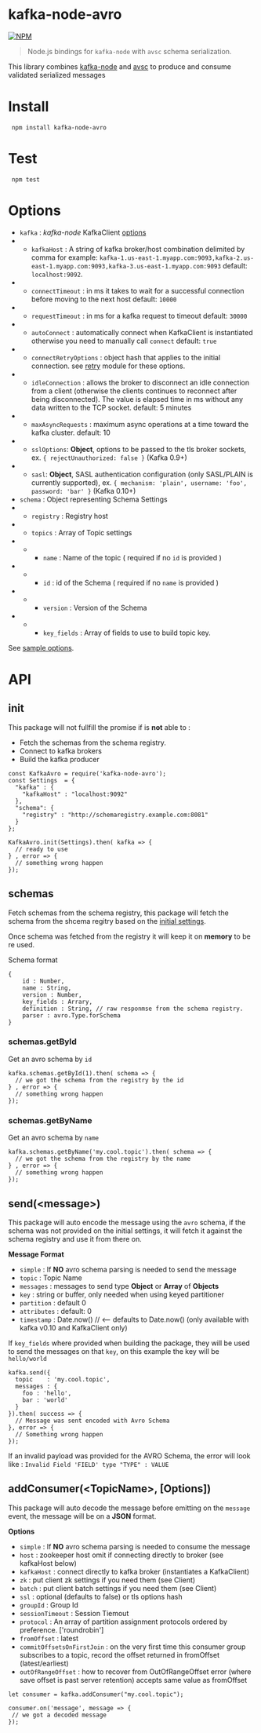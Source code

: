 kafka-node-avro
==============

[![NPM](https://nodei.co/npm/kafka-node-avro.png)](https://nodei.co/npm/kafka-node-avro/)

> Node.js bindings for `kafka-node` with `avsc` schema serialization.

This library combines [kafka-node](https://github.com/SOHU-Co/kafka-node) and [avsc](https://github.com/mtth/avsc) to produce and consume validated serialized messages

# Install

```
 npm install kafka-node-avro
```

# Test

```
 npm test
```

# Options
* `kafka` : *kafka-node* KafkaClient [options](https://github.com/SOHU-Co/kafka-node#options)
* * `kafkaHost` : A string of kafka broker/host combination delimited by comma for example: `kafka-1.us-east-1.myapp.com:9093,kafka-2.us-east-1.myapp.com:9093,kafka-3.us-east-1.myapp.com:9093` default: `localhost:9092`.
* * `connectTimeout` : in ms it takes to wait for a successful connection before moving to the next host default: `10000`
* * `requestTimeout` : in ms for a kafka request to timeout default: `30000`
* * `autoConnect` : automatically connect when KafkaClient is instantiated otherwise you need to manually call `connect` default: `true`
* * `connectRetryOptions` : object hash that applies to the initial connection. see [retry](https://www.npmjs.com/package/retry) module for these options.
* * `idleConnection` : allows the broker to disconnect an idle connection from a client (otherwise the clients continues to reconnect after being disconnected). The value is elapsed time in ms without any data written to the TCP socket. default: 5 minutes
* * `maxAsyncRequests` : maximum async operations at a time toward the kafka cluster. default: 10
* * `sslOptions`: **Object**, options to be passed to the tls broker sockets, ex. `{ rejectUnauthorized: false }` (Kafka 0.9+)
* * `sasl`: **Object**, SASL authentication configuration (only SASL/PLAIN is currently supported), ex. `{ mechanism: 'plain', username: 'foo', password: 'bar' }` (Kafka 0.10+)
* `schema`	: Object representing Schema Settings
* * `registry` : Registry host
* - `topics` : Array of Topic settings
* - * `name` : Name of the topic ( required if no `id` is provided )
* - * `id` : id of the Schema ( required if no `name` is provided )
* - * `version` : Version of the Schema
* - * `key_fields` : Array of fields to use to build topic key.

See [sample options](https://github.com/narcisoguillen/kafka-node-avro/wiki/Sample-Options).

# API

## **init**

This package will not fullfill the promise if is **not** able to :

- Fetch the schemas from the schema registry.
- Connect to kafka brokers
- Build the kafka producer

```
const KafkaAvro = require('kafka-node-avro');
const Settings  = {
  "kafka" : {
    "kafkaHost" : "localhost:9092"
  },
  "schema": {
    "registry" : "http://schemaregistry.example.com:8081"
  }
};

KafkaAvro.init(Settings).then( kafka => {
  // ready to use
} , error => {
  // something wrong happen
});

```

## **schemas**
Fetch schemas from the schema registry, this package will fetch the schema from the shcema regitry based on the [initial settings](https://github.com/narcisoguillen/kafka-node-avro#options).

Once schema was fetched from the registry it will keep it on **memory** to be re used.

Schema format
```
{
    id : Number,
    name : String,
    version : Number,
    key_fields : Arrary,
    definition : String, // raw responmse from the schema registry.
    parser : avro.Type.forSchema
}
```

### schemas.getById
Get an avro schema by `id`
```
kafka.schemas.getById(1).then( schema => {
  // we got the schema from the registry by the id
} , error => {
  // something wrong happen
});
```

### schemas.getByName
Get an avro schema by `name`
```
kafka.schemas.getByName('my.cool.topic').then( schema => {
  // we got the schema from the registry by the name
} , error => {
  // something wrong happen
});
```

## **send**(\<message\>)
This package will auto encode the message using the `avro` schema, if the schema was not provided on the initial settings, it will fetch it against the schema registry and use it from there on.

**Message Format**

* `simple` : If **NO** avro schema parsing is needed to send the message
* `topic` : Topic Name
* `messages` : messages to send type **Object** or **Array** of **Objects**
* `key` : string or buffer, only needed when using keyed partitioner
* `partition` :  default 0
* `attributes` : default: 0
* `timestamp` : Date.now() // <-- defaults to Date.now() (only available with kafka v0.10 and KafkaClient only)


If `key_fields` where provided when building the package, they will be used to send the messages on that `key`, on this example the key will be `hello/world`

```
kafka.send({
  topic    : 'my.cool.topic',
  messages : {
    foo : 'hello',
    bar : 'world'
  }
}).then( success => {
  // Message was sent encoded with Avro Schema
}, error => {
  // Something wrong happen
});
```

If an invalid payload was provided for the AVRO Schema, the error will look like : `Invalid Field 'FIELD' type "TYPE" : VALUE`

## **addConsumer**(\<TopicName\>, [Options])

This package will auto decode the message before emitting on the `message` event, the message will be on a **JSON** format.

**Options**

* `simple` : If **NO** avro schema parsing is needed to consume the message
* `host` : zookeeper host omit if connecting directly to broker (see kafkaHost below)
* `kafkaHost` : connect directly to kafka broker (instantiates a KafkaClient)
* `zk` : put client zk settings if you need them (see Client)
* `batch` : put client batch settings if you need them (see Client)
* `ssl` : optional (defaults to false) or tls options hash
* `groupId` : Group Id
* `sessionTimeout` : Session Tiemout
* `protocol` : An array of partition assignment protocols ordered by preference. ['roundrobin']
* `fromOffset` : latest
* `commitOffsetsOnFirstJoin` : on the very first time this consumer group subscribes to a topic, record the offset returned in fromOffset (latest/earliest)
* `outOfRangeOffset` : how to recover from OutOfRangeOffset error (where save offset is past server retention) accepts same value as fromOffset

```
let consumer = kafka.addConsumer("my.cool.topic");

consumer.on('message', message => {
 // we got a decoded message
});
```
